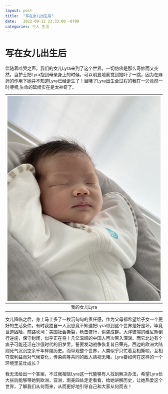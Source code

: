 ```yaml
---
layout: post
title:  "写在女儿出生后"
date:   2022-09-12 23:33:00 -0700
categories: 个人 生活
---
```

# 写在女儿出生后
伴随着啼哭之声，我们的女儿Lyra来到了这个世界。一切仿佛是那么奇妙而又突然，当护士把Lyra抱到母亲身上的时候，可以明显地察觉到她吓了一跳，因为在麻药的作用下她并不知道Lyra已经诞生了！目睹了Lyra出生全过程的我在一旁竟然一时哽咽,生命的延续实在是太神奇了。

| ![Lyra](/assets/lyra.jpg) |
|:--:| 
| 我的女儿Lyra |

女儿降临之后，身上马上多了一枚沉甸甸的责任感，作为父母都希望给子女一个更好的生活条件。有时我独自一人沉思竟不知道把Lyra带到这个世界是好是坏，毕竟世道凶险，前路坎坷：美国社会撕裂，枪击盛行，偷盗成群。大洋彼端的维尼熊倒行逆施，保守封闭，似乎正在将十几亿温顺的中国人再次带入深渊。而它北边有个疯子可能还活在沙俄时代的旧梦里，誓要发动战争恢复昔日荣光。西边的欧洲大陆则死气沉沉空余千年辉煌历史。而纵观整个世界，人类似乎只忙着互相撕咬，互相夺取利益而对气候变化，传染病等共同的敌人熟视无睹。Lyra要如何在这样的一个环境里茁壮成长？

我无法给出一个答案，不过我相信Lyra这一代能够有人找到解决办法，希望Lyra长大些后能够带她到欧洲，亚洲，南美四处走走看看，给她讲解历史，让她热爱这个世界，了解我们从何而来，从而更好地引导自己和大家从何而去！




